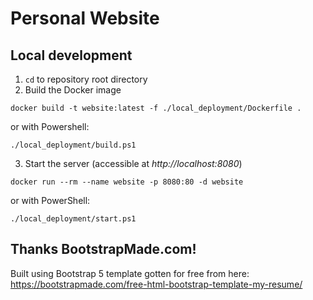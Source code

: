 # Personal Website

## Local development
1. `cd` to repository root directory
2. Build the Docker image
```shell
docker build -t website:latest -f ./local_deployment/Dockerfile .
```
or with Powershell:
```shell
./local_deployment/build.ps1
```
3. Start the server (accessible at *http://localhost:8080*)
```shell
docker run --rm --name website -p 8080:80 -d website
```
or with PowerShell:
```shell
./local_deployment/start.ps1
```

## Thanks BootstrapMade.com!
Built using Bootstrap 5 template gotten for free from here:
https://bootstrapmade.com/free-html-bootstrap-template-my-resume/
